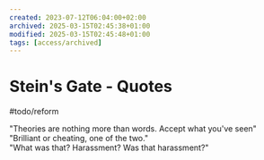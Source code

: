 ```yaml
---
created: 2023-07-12T06:04:00+02:00
archived: 2025-03-15T02:45:38+01:00
modified: 2025-03-15T02:45:48+01:00
tags: [access/archived]
---
```


# Stein's Gate - Quotes

#todo/reform

"Theories are nothing more than words. Accept what you've seen"  
"Brilliant or cheating, one of the two."  
"What was that? Harassment? Was that harassment?"

